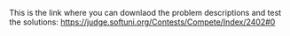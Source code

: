This is the link where you can downlaod the problem descriptions and test the solutions:
https://judge.softuni.org/Contests/Compete/Index/2402#0
